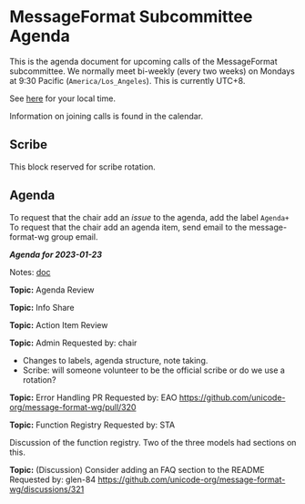 # MessageFormat Subcommittee Agenda

This is the agenda document for upcoming calls of the MessageFormat subcommittee. We normally meet bi-weekly 
(every two weeks) on Mondays at 9:30 Pacific (`America/Los_Angeles`). This is currently UTC+8. 

See [here](https://www.timeanddate.com/worldclock/converter.html?iso=20230123T173000&p1=224&p2=248&p3=136&p4=179&p5=33&p6=101&p7=268) for your local time.

Information on joining calls is found in the calendar.

## Scribe

This block reserved for scribe rotation.


## Agenda

To request that the chair add an _issue_ to the agenda, add the label `Agenda+`
To request that the chair add an agenda item, send email to the message-format-wg group email.

***Agenda for 2023-01-23***

Notes: [doc](https://docs.google.com/document/d/1AHEfEJvs7Dqies6xY59DrTU6Moey_WQ1nOhkEp0VeEc)

**Topic:** Agenda Review

**Topic:** Info Share

**Topic:** Action Item Review

**Topic:** Admin
Requested by: chair
* Changes to labels, agenda structure, note taking.
* Scribe: will someone volunteer to be the official scribe or do we use a rotation?


**Topic:** Error Handling PR
Requested by: EAO
https://github.com/unicode-org/message-format-wg/pull/320

**Topic:** Function Registry
Requested by: STA

Discussion of the function registry. Two of the three models had sections on this.


**Topic:** (Discussion) Consider adding an FAQ section to the README
Requested by: glen-84
https://github.com/unicode-org/message-format-wg/discussions/321

